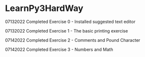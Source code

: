 # LearnPy3HardWay

07132022 Completed Exercise 0 - Installed suggested text editor

07132022 Completed Exercise 1 - The basic printing exercise

07142022 Completed Exercise 2 - Comments and Pound Character

07142022 Completed Exercise 3 - Numbers and Math 
